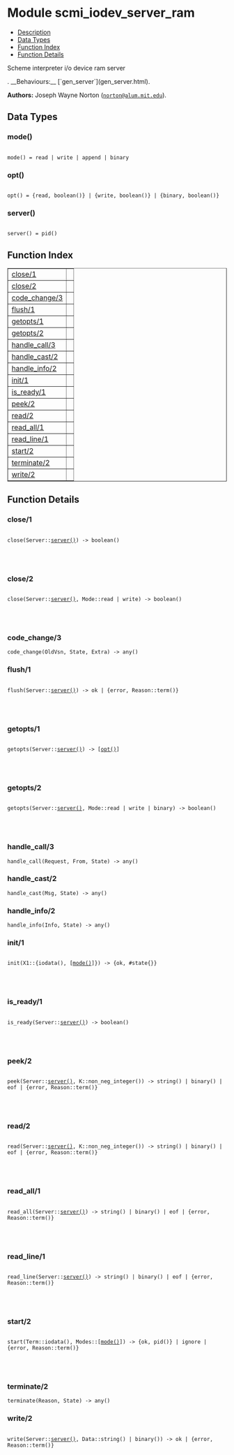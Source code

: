 

# Module scmi_iodev_server_ram #
* [Description](#description)
* [Data Types](#types)
* [Function Index](#index)
* [Function Details](#functions)


<p>Scheme interpreter i/o device ram server</p>.
__Behaviours:__ [`gen_server`](gen_server.html).

__Authors:__ Joseph Wayne Norton ([`norton@alum.mit.edu`](mailto:norton@alum.mit.edu)).

<a name="types"></a>

## Data Types ##




### <a name="type-mode">mode()</a> ###



<pre><code>
mode() = read | write | append | binary
</code></pre>





### <a name="type-opt">opt()</a> ###



<pre><code>
opt() = {read, boolean()} | {write, boolean()} | {binary, boolean()}
</code></pre>





### <a name="type-server">server()</a> ###



<pre><code>
server() = pid()
</code></pre>


<a name="index"></a>

## Function Index ##


<table width="100%" border="1" cellspacing="0" cellpadding="2" summary="function index"><tr><td valign="top"><a href="#close-1">close/1</a></td><td></td></tr><tr><td valign="top"><a href="#close-2">close/2</a></td><td></td></tr><tr><td valign="top"><a href="#code_change-3">code_change/3</a></td><td></td></tr><tr><td valign="top"><a href="#flush-1">flush/1</a></td><td></td></tr><tr><td valign="top"><a href="#getopts-1">getopts/1</a></td><td></td></tr><tr><td valign="top"><a href="#getopts-2">getopts/2</a></td><td></td></tr><tr><td valign="top"><a href="#handle_call-3">handle_call/3</a></td><td></td></tr><tr><td valign="top"><a href="#handle_cast-2">handle_cast/2</a></td><td></td></tr><tr><td valign="top"><a href="#handle_info-2">handle_info/2</a></td><td></td></tr><tr><td valign="top"><a href="#init-1">init/1</a></td><td></td></tr><tr><td valign="top"><a href="#is_ready-1">is_ready/1</a></td><td></td></tr><tr><td valign="top"><a href="#peek-2">peek/2</a></td><td></td></tr><tr><td valign="top"><a href="#read-2">read/2</a></td><td></td></tr><tr><td valign="top"><a href="#read_all-1">read_all/1</a></td><td></td></tr><tr><td valign="top"><a href="#read_line-1">read_line/1</a></td><td></td></tr><tr><td valign="top"><a href="#start-2">start/2</a></td><td></td></tr><tr><td valign="top"><a href="#terminate-2">terminate/2</a></td><td></td></tr><tr><td valign="top"><a href="#write-2">write/2</a></td><td></td></tr></table>


<a name="functions"></a>

## Function Details ##

<a name="close-1"></a>

### close/1 ###


<pre><code>
close(Server::<a href="#type-server">server()</a>) -&gt; boolean()
</code></pre>

<br></br>



<a name="close-2"></a>

### close/2 ###


<pre><code>
close(Server::<a href="#type-server">server()</a>, Mode::read | write) -&gt; boolean()
</code></pre>

<br></br>



<a name="code_change-3"></a>

### code_change/3 ###

`code_change(OldVsn, State, Extra) -> any()`


<a name="flush-1"></a>

### flush/1 ###


<pre><code>
flush(Server::<a href="#type-server">server()</a>) -&gt; ok | {error, Reason::term()}
</code></pre>

<br></br>



<a name="getopts-1"></a>

### getopts/1 ###


<pre><code>
getopts(Server::<a href="#type-server">server()</a>) -&gt; [<a href="#type-opt">opt()</a>]
</code></pre>

<br></br>



<a name="getopts-2"></a>

### getopts/2 ###


<pre><code>
getopts(Server::<a href="#type-server">server()</a>, Mode::read | write | binary) -&gt; boolean()
</code></pre>

<br></br>



<a name="handle_call-3"></a>

### handle_call/3 ###

`handle_call(Request, From, State) -> any()`


<a name="handle_cast-2"></a>

### handle_cast/2 ###

`handle_cast(Msg, State) -> any()`


<a name="handle_info-2"></a>

### handle_info/2 ###

`handle_info(Info, State) -> any()`


<a name="init-1"></a>

### init/1 ###


<pre><code>
init(X1::{iodata(), [<a href="#type-mode">mode()</a>]}) -&gt; {ok, #state{}}
</code></pre>

<br></br>



<a name="is_ready-1"></a>

### is_ready/1 ###


<pre><code>
is_ready(Server::<a href="#type-server">server()</a>) -&gt; boolean()
</code></pre>

<br></br>



<a name="peek-2"></a>

### peek/2 ###


<pre><code>
peek(Server::<a href="#type-server">server()</a>, K::non_neg_integer()) -&gt; string() | binary() | eof | {error, Reason::term()}
</code></pre>

<br></br>



<a name="read-2"></a>

### read/2 ###


<pre><code>
read(Server::<a href="#type-server">server()</a>, K::non_neg_integer()) -&gt; string() | binary() | eof | {error, Reason::term()}
</code></pre>

<br></br>



<a name="read_all-1"></a>

### read_all/1 ###


<pre><code>
read_all(Server::<a href="#type-server">server()</a>) -&gt; string() | binary() | eof | {error, Reason::term()}
</code></pre>

<br></br>



<a name="read_line-1"></a>

### read_line/1 ###


<pre><code>
read_line(Server::<a href="#type-server">server()</a>) -&gt; string() | binary() | eof | {error, Reason::term()}
</code></pre>

<br></br>



<a name="start-2"></a>

### start/2 ###


<pre><code>
start(Term::iodata(), Modes::[<a href="#type-mode">mode()</a>]) -&gt; {ok, pid()} | ignore | {error, Reason::term()}
</code></pre>

<br></br>



<a name="terminate-2"></a>

### terminate/2 ###

`terminate(Reason, State) -> any()`


<a name="write-2"></a>

### write/2 ###


<pre><code>
write(Server::<a href="#type-server">server()</a>, Data::string() | binary()) -&gt; ok | {error, Reason::term()}
</code></pre>

<br></br>



